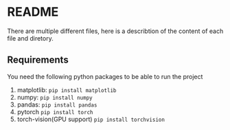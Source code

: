 # README

There are multiple different files, here is a describtion of the content of each file and diretory.

## Requirements

You need the following python packages to be able to run the project
1. matplotlib:                  ```pip install matplotlib```
2. numpy:                       ```pip install numpy```
3. pandas:                      ```pip install pandas```
4. pytorch                      ```pip install torch```
5. torch-vision(GPU support)    ```pip install torchvision``` 
